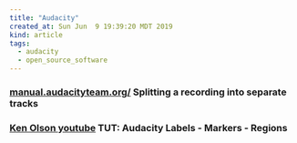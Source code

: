 ```yaml
---
title: "Audacity"
created_at: Sun Jun  9 19:39:20 MDT 2019
kind: article
tags:
  - audacity
  - open_source_software
---
```


<h3>
  <a href="https://manual.audacityteam.org/man/splitting_a_recording_into_separate_tracks.html" target="_blank">manual.audacityteam.org/</a>
  Splitting a recording into separate tracks
</h3>

<h3>
  <a href="https://www.youtube.com/watch?v=1KlhxA7xDUE" target="_blank">Ken Olson youtube</a>
  TUT: Audacity Labels - Markers - Regions
</h3>

<!--
html boilerplate fragments
<a href="" target="_blank"></a>
<a name=""></a>
<img src="" width="400px">
<ul>
  <li></li>
  <li><a href="" target="_blank"></a></li>
</ul>
<pre>
</pre>
<p style="margin-bottom: 2em;"></p>
<hr style="border: 0; height: 3px; background: #333; background-image: linear-gradient(to right, #ccc, #333, #ccc);">
<pre><code>
</code></pre>
<math xmlns='http://www.w3.org/1998/Math/MathML' display='block'>
</math>
:-->
